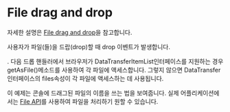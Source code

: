 # File drag and drop

 자세한 설명은 [File drag and drop](https://developer.mozilla.org/en-US/docs/Web/API/HTML_Drag_and_Drop_API/File_drag_and_drop)을 참고합니다. 



사용자가 파일(들)을 드랍(drop)할 때 drop 이벤트가 발생합니다. 

. 다음 드롭 핸들러에서 브라우저가 DataTransferItemList인터페이스를 지원하는 경우 getAsFile()메소드를 사용하여 각 파일에 액세스합니다. 그렇지 않으면 DataTransfer인터페이스의 files속성이 각 파일에 액세스하는 데 사용됩니다.


이 예제는 콘솔에 드래그된 파일의 이름을 쓰는 법을 보여줍니다. 
실제 어플리케이션에서는 [File API](https://developer.mozilla.org/en-US/docs/Web/API/File)를 사용하여 파일을 처리하기 원할 수 있습니다. 







